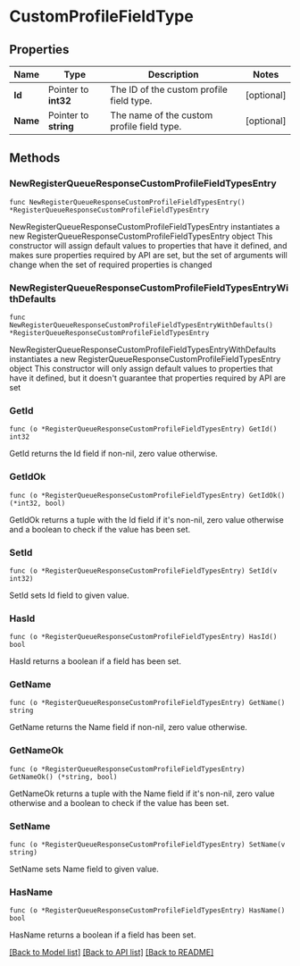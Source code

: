 # CustomProfileFieldType

## Properties

Name | Type | Description | Notes
------------ | ------------- | ------------- | -------------
**Id** | Pointer to **int32** | The ID of the custom profile field type.  | [optional] 
**Name** | Pointer to **string** | The name of the custom profile field type.  | [optional] 

## Methods

### NewRegisterQueueResponseCustomProfileFieldTypesEntry

`func NewRegisterQueueResponseCustomProfileFieldTypesEntry() *RegisterQueueResponseCustomProfileFieldTypesEntry`

NewRegisterQueueResponseCustomProfileFieldTypesEntry instantiates a new RegisterQueueResponseCustomProfileFieldTypesEntry object
This constructor will assign default values to properties that have it defined,
and makes sure properties required by API are set, but the set of arguments
will change when the set of required properties is changed

### NewRegisterQueueResponseCustomProfileFieldTypesEntryWithDefaults

`func NewRegisterQueueResponseCustomProfileFieldTypesEntryWithDefaults() *RegisterQueueResponseCustomProfileFieldTypesEntry`

NewRegisterQueueResponseCustomProfileFieldTypesEntryWithDefaults instantiates a new RegisterQueueResponseCustomProfileFieldTypesEntry object
This constructor will only assign default values to properties that have it defined,
but it doesn't guarantee that properties required by API are set

### GetId

`func (o *RegisterQueueResponseCustomProfileFieldTypesEntry) GetId() int32`

GetId returns the Id field if non-nil, zero value otherwise.

### GetIdOk

`func (o *RegisterQueueResponseCustomProfileFieldTypesEntry) GetIdOk() (*int32, bool)`

GetIdOk returns a tuple with the Id field if it's non-nil, zero value otherwise
and a boolean to check if the value has been set.

### SetId

`func (o *RegisterQueueResponseCustomProfileFieldTypesEntry) SetId(v int32)`

SetId sets Id field to given value.

### HasId

`func (o *RegisterQueueResponseCustomProfileFieldTypesEntry) HasId() bool`

HasId returns a boolean if a field has been set.

### GetName

`func (o *RegisterQueueResponseCustomProfileFieldTypesEntry) GetName() string`

GetName returns the Name field if non-nil, zero value otherwise.

### GetNameOk

`func (o *RegisterQueueResponseCustomProfileFieldTypesEntry) GetNameOk() (*string, bool)`

GetNameOk returns a tuple with the Name field if it's non-nil, zero value otherwise
and a boolean to check if the value has been set.

### SetName

`func (o *RegisterQueueResponseCustomProfileFieldTypesEntry) SetName(v string)`

SetName sets Name field to given value.

### HasName

`func (o *RegisterQueueResponseCustomProfileFieldTypesEntry) HasName() bool`

HasName returns a boolean if a field has been set.


[[Back to Model list]](../README.md#documentation-for-models) [[Back to API list]](../README.md#documentation-for-api-endpoints) [[Back to README]](../README.md)


